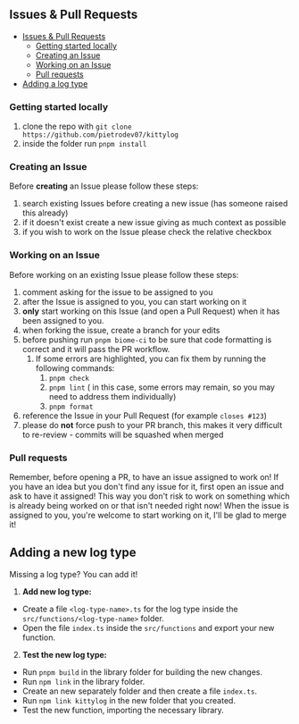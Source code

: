  ## Issues & Pull Requests

- [Issues \& Pull Requests](#issues--pull-requests)
  - [Getting started locally](#getting-started-locally)
  - [Creating an Issue](#creating-an-issue)
  - [Working on an Issue](#working-on-an-issue)
  - [Pull requests](#pull-requests)
- [Adding a log type](#adding-a-new-log-type)

### Getting started locally

1. clone the repo with `git clone https://github.com/pietrodev07/kittylog`
2. inside the folder run `pnpm install`

### Creating an Issue

Before **creating** an Issue please follow these steps:

1. search existing Issues before creating a new issue (has someone raised this already)
2. if it doesn't exist create a new issue giving as much context as possible
3. if you wish to work on the Issue please check the relative checkbox

### Working on an Issue

Before working on an existing Issue please follow these steps:

1. comment asking for the issue to be assigned to you
2. after the Issue is assigned to you, you can start working on it
3. **only** start working on this Issue (and open a Pull Request) when it has been assigned to you.
4. when forking the issue, create a branch for your edits
5. before pushing run `pnpm biome-ci` to be sure that code formatting is correct and it will pass the PR workflow.
   1. If some errors are highlighted, you can fix them by running the following commands:
      1. `pnpm check`
      2. `pnpm lint` ( in this case, some errors may remain, so you may need to address them individually)
      3. `pnpm format`
6. reference the Issue in your Pull Request (for example `closes #123`)
7. please do **not** force push to your PR branch, this makes it very difficult to re-review - commits will be squashed when merged

### Pull requests

Remember, before opening a PR, to have an issue assigned to work on! If you have an idea but you don't find any issue for it, first open an issue and ask to have it assigned! This way you don't risk to work on something which is already being worked on or that isn't needed right now!
When the issue is assigned to you, you're welcome to start working on it, I'll be glad to merge it!

## Adding a new log type

Missing a log type? You can add it!

1. **Add new log type:**

  - Create a file `<log-type-name>.ts` for the log type inside the `src/functions/<log-type-name>` folder.
  - Open the file `index.ts` inside the `src/functions` and export your new function.

2. **Test the new log type:**

  - Run `pnpm build` in the library folder for building the new changes.
  - Run `npm link` in the library folder.
  - Create an new separately folder and then create a file `index.ts`.
  - Run `npm link kittylog` in the new folder that you created.
  - Test the new function, importing the necessary library.